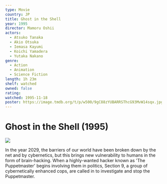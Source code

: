 ```yaml
---
type: Movie
country: JP
title: Ghost in the Shell
year: 1995
director: Mamoru Oshii
actors:
  - Atsuko Tanaka
  - Akio Otsuka
  - Iemasa Kayumi
  - Koichi Yamadera
  - Yutaka Nakano
genre:
  - Action
  - Animation
  - Science Fiction
length: 1h 23m
shelf: watched
owned: false
rating:
watched: 1995-11-18
poster: https://image.tmdb.org/t/p/w500/9gC88zYUBARRSThcG93MvW14sqx.jpg
---
```


# Ghost in the Shell (1995)

![](https://image.tmdb.org/t/p/w500/9gC88zYUBARRSThcG93MvW14sqx.jpg)

In the year 2029, the barriers of our world have been broken down by the net and by cybernetics, but this brings new vulnerability to humans in the form of brain-hacking. When a highly-wanted hacker known as 'The Puppetmaster' begins involving them in politics, Section 9, a group of cybernetically enhanced cops, are called in to investigate and stop the Puppetmaster.